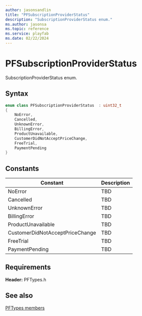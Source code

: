 ```yaml
---
author: jasonsandlin
title: "PFSubscriptionProviderStatus"
description: "SubscriptionProviderStatus enum."
ms.author: jasonsa
ms.topic: reference
ms.service: playfab
ms.date: 02/22/2024
---
```


# PFSubscriptionProviderStatus  

SubscriptionProviderStatus enum.    

## Syntax  
  
```cpp
enum class PFSubscriptionProviderStatus  : uint32_t  
{  
    NoError,  
    Cancelled,  
    UnknownError,  
    BillingError,  
    ProductUnavailable,  
    CustomerDidNotAcceptPriceChange,  
    FreeTrial,  
    PaymentPending  
}  
```  
  
## Constants  
  
| Constant | Description |
| --- | --- |
| NoError | TBD   |  
| Cancelled | TBD   |  
| UnknownError | TBD   |  
| BillingError | TBD   |  
| ProductUnavailable | TBD   |  
| CustomerDidNotAcceptPriceChange | TBD   |  
| FreeTrial | TBD   |  
| PaymentPending | TBD   |  
  
  
## Requirements  
  
**Header:** PFTypes.h
  
## See also  
[PFTypes members](../pftypes_members.md)  

  
  
